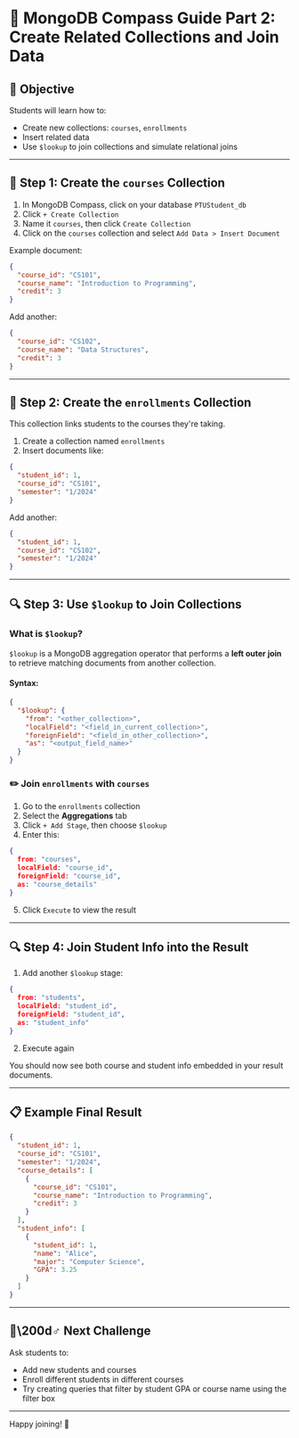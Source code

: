 # 📘 MongoDB Compass Guide Part 2: Create Related Collections and Join Data

## 🔹 Objective
Students will learn how to:
- Create new collections: `courses`, `enrollments`
- Insert related data
- Use `$lookup` to join collections and simulate relational joins

---

## 🔧 Step 1: Create the `courses` Collection

1. In MongoDB Compass, click on your database `PTUStudent_db`
2. Click `+ Create Collection`
3. Name it `courses`, then click `Create Collection`
4. Click on the `courses` collection and select `Add Data > Insert Document`

Example document:
```json
{
  "course_id": "CS101",
  "course_name": "Introduction to Programming",
  "credit": 3
}
```

Add another:
```json
{
  "course_id": "CS102",
  "course_name": "Data Structures",
  "credit": 3
}
```

---

## 🔧 Step 2: Create the `enrollments` Collection
This collection links students to the courses they're taking.

1. Create a collection named `enrollments`
2. Insert documents like:
```json
{
  "student_id": 1,
  "course_id": "CS101",
  "semester": "1/2024"
}
```

Add another:
```json
{
  "student_id": 1,
  "course_id": "CS102",
  "semester": "1/2024"
}
```

---

## 🔍 Step 3: Use `$lookup` to Join Collections

### What is `$lookup`?
`$lookup` is a MongoDB aggregation operator that performs a **left outer join** to retrieve matching documents from another collection.

#### Syntax:
```json
{
  "$lookup": {
    "from": "<other_collection>",
    "localField": "<field_in_current_collection>",
    "foreignField": "<field_in_other_collection>",
    "as": "<output_field_name>"
  }
}
```

### ✏️ Join `enrollments` with `courses`
1. Go to the `enrollments` collection
2. Select the **Aggregations** tab
3. Click `+ Add Stage`, then choose `$lookup`
4. Enter this:
```json
{
  from: "courses",
  localField: "course_id",
  foreignField: "course_id",
  as: "course_details"
}
```
5. Click `Execute` to view the result

---

## 🔍 Step 4: Join Student Info into the Result

1. Add another `$lookup` stage:
```json
{
  from: "students",
  localField: "student_id",
  foreignField: "student_id",
  as: "student_info"
}
```
2. Execute again

You should now see both course and student info embedded in your result documents.

---

## 📋 Example Final Result
```json
{
  "student_id": 1,
  "course_id": "CS101",
  "semester": "1/2024",
  "course_details": [
    {
      "course_id": "CS101",
      "course_name": "Introduction to Programming",
      "credit": 3
    }
  ],
  "student_info": [
    {
      "student_id": 1,
      "name": "Alice",
      "major": "Computer Science",
      "GPA": 3.25
    }
  ]
}
```

---

## 🏃\200d♂️ Next Challenge
Ask students to:
- Add new students and courses
- Enroll different students in different courses
- Try creating queries that filter by student GPA or course name using the filter box

---

Happy joining! 🚀